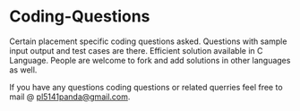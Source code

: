 # Coding-Questions
Certain placement specific coding questions asked.
Questions with sample input output and test cases are there. Efficient solution available in C Language.
People are welcome to fork and add solutions in other languages as well.

If you have any questions coding questions or related querries feel free to mail @ pl5141panda@gmail.com.
